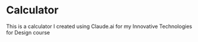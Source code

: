# Calculator
This is a calculator I created using Claude.ai for my Innovative Technologies for Design course

